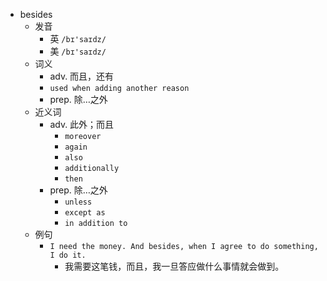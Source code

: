 - besides
  - 发音
    - 英 `/bɪ'saɪdz/`
    - 美 `/bɪ'saɪdz/`
  - 词义
    - adv. 而且，还有
    - `used when adding another reason`
    - prep. 除…之外
  - 近义词
    - adv. 此外；而且
      - `moreover`
      - `again`
      - `also`
      - `additionally`
      - `then`
    - prep. 除…之外
      - `unless`
      - `except as`
      - `in addition to`
  - 例句
    - `I need the money. And besides, when I agree to do something, I do it.`
      - 我需要这笔钱，而且，我一旦答应做什么事情就会做到。

